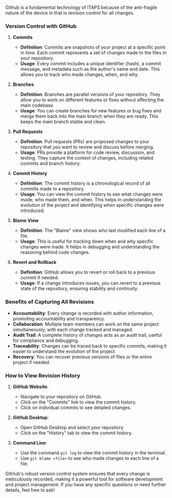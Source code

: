 Github is a fundamental technology of ITAPS because of the anti-fragile nature of the device in that is revision control for all changes.

### Version Control with GitHub

1. **Commits**
   - **Definition**: Commits are snapshots of your project at a specific point in time. Each commit represents a set of changes made to the files in your repository.
   - **Usage**: Every commit includes a unique identifier (hash), a commit message, and metadata such as the author's name and date. This allows you to track who made changes, when, and why.

2. **Branches**
   - **Definition**: Branches are parallel versions of your repository. They allow you to work on different features or fixes without affecting the main codebase.
   - **Usage**: You can create branches for new features or bug fixes and merge them back into the main branch when they are ready. This keeps the main branch stable and clean.

3. **Pull Requests**
   - **Definition**: Pull requests (PRs) are proposed changes to your repository that you want to review and discuss before merging.
   - **Usage**: PRs provide a platform for code review, discussion, and testing. They capture the context of changes, including related commits and branch history.

4. **Commit History**
   - **Definition**: The commit history is a chronological record of all commits made to a repository.
   - **Usage**: You can view the commit history to see what changes were made, who made them, and when. This helps in understanding the evolution of the project and identifying when specific changes were introduced.

5. **Blame View**
   - **Definition**: The "Blame" view shows who last modified each line of a file.
   - **Usage**: This is useful for tracking down when and why specific changes were made. It helps in debugging and understanding the reasoning behind code changes.

6. **Revert and Rollback**
   - **Definition**: GitHub allows you to revert or roll back to a previous commit if needed.
   - **Usage**: If a change introduces issues, you can revert to a previous state of the repository, ensuring stability and continuity.

### Benefits of Capturing All Revisions

- **Accountability**: Every change is recorded with author information, promoting accountability and transparency.
- **Collaboration**: Multiple team members can work on the same project simultaneously, with each change tracked and managed.
- **Audit Trail**: A complete history of changes acts as an audit trail, useful for compliance and debugging.
- **Traceability**: Changes can be traced back to specific commits, making it easier to understand the evolution of the project.
- **Recovery**: You can recover previous versions of files or the entire project if needed.

### How to View Revision History

1. **GitHub Website**:
   - Navigate to your repository on GitHub.
   - Click on the "Commits" link to view the commit history.
   - Click on individual commits to see detailed changes.

2. **GitHub Desktop**:
   - Open GitHub Desktop and select your repository.
   - Click on the "History" tab to view the commit history.

3. **Command Line**:
   - Use the command `git log` to view the commit history in the terminal.
   - Use `git blame <file>` to see who made changes to each line of a file.

GitHub's robust version control system ensures that every change is meticulously recorded, making it a powerful tool for software development and project management. If you have any specific questions or need further details, feel free to ask!